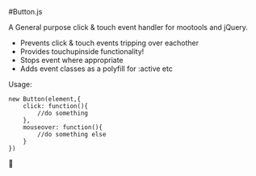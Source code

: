 #Button.js

A General purpose click & touch event handler for mootools and jQuery.

- Prevents click & touch events tripping over eachother
- Provides touchupinside functionality!
- Stops event where appropriate
- Adds event classes as a polyfill for :active etc

Usage:

	new Button(element,{
		click: function(){
			//do something
		},
		mouseover: function(){
			//do something else
		}
	})
